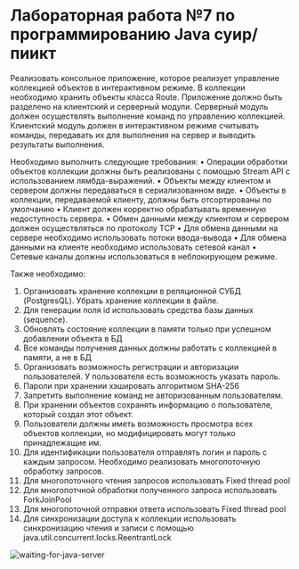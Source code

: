 # Лабораторная работа №7 по программированию Java суир/пиикт

Реализовать консольное приложение, которое реализует управление коллекцией объектов в интерактивном режиме. В коллекции необходимо хранить объекты класса Route. Приложение должно быть разделено на клиентский и серверный модули. Серверный модуль должен осуществлять выполнение команд по управлению коллекцией. Клиентский модуль должен в интерактивном режиме считывать команды, передавать их для выполнения на сервер и выводить результаты выполнения.

Необходимо выполнить следующие требования:
•	Операции обработки объектов коллекции должны быть реализованы с помощью Stream API с использованием лямбда-выражений.
•	Объекты между клиентом и сервером должны передаваться в сериализованном виде.
•	Объекты в коллекции, передаваемой клиенту, должны быть отсортированы по умолчанию
•	Клиент должен корректно обрабатывать временную недоступность сервера.
•	Обмен данными между клиентом и сервером должен осуществляться по протоколу TCP
•	Для обмена данными на сервере необходимо использовать потоки ввода-вывода
•	Для обмена данными на клиенте необходимо использовать сетевой канал
•	Сетевые каналы должны использоваться в неблокирующем режиме.

Также необходимо:
1. Организовать хранение коллекции в реляционной СУБД (PostgresQL). Убрать хранение коллекции
в файле.
2. Для генерации поля id использовать средства базы данных (sequence).
3. Обновлять состояние коллекции в памяти только при успешном добавлении объекта в БД
4. Все команды получения данных должны работать с коллекцией в памяти, а не в БД
5. Организовать возможность регистрации и авторизации пользователей. У пользователя есть
возможность указать пароль.
6. Пароли при хранении хэшировать алгоритмом SHA-256
7. Запретить выполнение команд не авторизованным пользователям.
8. При хранении объектов сохранять информацию о пользователе, который создал этот объект.
9. Пользователи должны иметь возможность просмотра всех объектов коллекции, но
модифицировать могут только принадлежащие им.
10. Для идентификации пользователя отправлять логин и пароль с каждым запросом.
Необходимо реализовать многопоточную обработку запросов.
1. Для многопоточного чтения запросов использовать Fixed thread pool
2. Для многопотчной обработки полученного запроса использовать ForkJoinPool
3. Для многопоточной отправки ответа использовать Fixed thread pool
4. Для синхронизации доступа к коллекции использовать синхронизацию чтения и записи с помощью
java.util.concurrent.locks.ReentrantLock


![waiting-for-java-server](https://user-images.githubusercontent.com/93034945/166163202-24132dfb-2944-467d-b61c-a29c5bfbdc39.gif)
